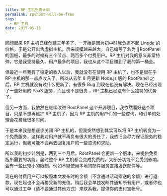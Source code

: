 ```yaml
---
title: RP 主机免费计划
permalink: rpvhost-will-be-free
tags:
  - RP 主机
date: 2015-05-11
---
```


回想起来 RP 主机已经创建三年多了，一开始是因为初中时我负担不起 Linode 的价格，于是公开出售虚拟主机。后来规模越来越大，自己编写了名为 RootPanel 的面板，最多的时候有三个节点、两百多个付费用户。RP 主机对我的意义非常特殊，它是我坚持最久、用户最多的项目，我也从这个项目赚到了我的第一桶金。

但最近一年我有了稳定的收入以后，我就没有在使用 RP 主机了，也不是很在乎 RP 主机的那一点点收入了。所以从去年 8 月更新 Node.js 版的 RootPanel 之后，RP 主机就没有过什么更新了，有很多 Bug 到现在也没有解决。现在已经出现了一些好用的 PaaS 服务，而且也不是很贵 ，RP 主机已经没有什么独特的优势了。

但另一方面，我依然在继续改进 RootPanel 这个开源项目，我依然看好这个项目，只是不想再维护 RP 主机了，因为 RP 主机的用户们的一些咨询，和订单的处理会花费我很多时间。

于是本来我是想逐步关闭 RP 主机的，但我突然想到其实可以将 RP 主机转变为一个免费服务，这样我对用户就不再负有很大的责任了，我依旧会尽力保证服务的稳定运行，但我可能不会再去回复用户的一些咨询和求助。

所以我的初步计划是，两到三个月后，RootPanel 会更新一个版本，来提供免费版所需要的功能。届时整个 RP 主机都会变成免费的，大部分功能不会受到影响，会有一些比较小的限制，例如不能使用本地的邮件服务直接发送邮件等。

现在的付费用户可以按照本文发布时的余额（不含通过活动赠送的余额）进行退款，现在起也不会再接受新的充值。稍后我会单独发邮件通知所有用户，或者你也可以通过工单（请不要通过其他方式）来联系我，提供你的支付宝帐号。
